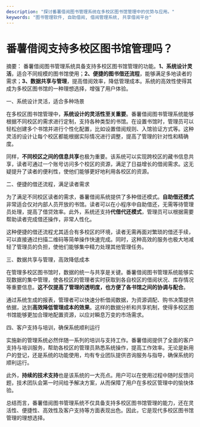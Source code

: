 ```yaml
---
description: "探讨番薯借阅图书管理系统在多校区图书馆管理中的优势与应用。"
keywords: "图书管理软件, 自助借阅, 借阅管理系统, 共享借阅平台"
---
```

# 番薯借阅支持多校区图书馆管理吗？

摘要： 番薯借阅图书管理系统具备支持多校区图书馆管理的功能。**1、系统设计灵活**，适合不同规模的图书馆使用；**2、便捷的图书借还流程**，能够满足多地读者的需求；**3、数据共享与管理**，提高借阅效率，降低管理成本。系统的高效性使得其成为多校区图书馆的一种理想选择，增强了用户体验。

一、系统设计灵活，适合多种场景

在多校区图书馆管理中，**系统设计的灵活性至关重要**。番薯借阅图书管理系统能够根据不同校区的需求进行定制，支持各种类型的书馆。在设置书馆时，管理员可以轻松创建多个书馆并进行个性化配置，比如设置借阅规则、入馆验证方式等。这种灵活的设计让每个校区都能根据实际情况进行调整，提高了管理的针对性和精确度。

同样，**不同校区之间的信息共享**也极为重要。该系统可以实现跨校区的藏书信息共享，读者可通过一个账号访问多个校区的资源，满足了日益增长的借阅需求。这无疑提升了读者的便利性，使他们能够更好地利用各校区的资源。

二、便捷的借还流程，满足读者需求

为了满足不同校区读者的需求，番薯借阅系统提供了多种借还模式。**自助借还模式**非常适合仅对内部人员开放的书馆。读者可以在小程序中自助借还，无需等待管理员处理，提高了借贷效率。此外，系统还支持**代借代还模式**，管理员可以根据需要帮助读者完成借还操作，非常人性化。

这种便捷的借还流程尤其适合有多校区的环境，读者无需再面对繁琐的借还手续，可以直接通过扫描二维码等简单操作快速完成。同时，这种高效的服务也极大地减轻了管理员的负担，使他们能够集中精力处理其他管理任务。

三、数据共享与管理，高效降低成本

在管理多校区图书馆时，数据的统一与共享是关键。番薯借阅图书管理系统能够实现数据的集中管理，使各校区的管理者实时获取到各自校区的借阅状况、库存情况等重要信息。**这不仅提高了管理的透明度，也方便了各书馆之间的协调与配合**。

通过系统生成的报表，管理者可以快速分析借阅数据，为资源调配、购书决策提供依据，达到**高效降低管理成本的效果**。这样的数据分析和共享机制，使得多校区图书馆能够更加合理地配置资源，以应对瞬息万变的市场需求。

四、客户支持与培训，确保系统顺利运行

实施新的管理系统必然伴随一系列的培训与支持工作。番薯借阅提供了全面的客户支持与培训服务，帮助各校区的管理员熟悉系统操作，提高工作效率。无论是新用户的登记，还是系统的功能使用，均有专业团队提供咨询服务与指导，确保系统的顺利运行。

此外，**持续的技术支持**也是该系统的一大亮点。用户可以在使用过程中随时反馈问题，技术团队会第一时间给予解决方案，从而保障了用户在多校区管理中的愉快体验。

总结而言，番薯借阅图书管理系统不仅具备支持多校区图书馆管理的能力，还在灵活性、便捷性、高效性及客户支持等方面表现出色。因此，它是现代多校区图书馆管理的理想选择。
